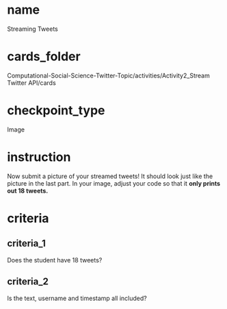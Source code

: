 # name

Streaming Tweets

# cards_folder

Computational-Social-Science-Twitter-Topic/activities/Activity2_Stream Twitter API/cards

# checkpoint_type
 
Image

# instruction

Now submit a picture of your streamed tweets! It should look just like the picture in the last part. In your image, adjust your code so that it **only prints out 18 tweets.**

# criteria

## criteria_1

Does the student have 18 tweets?

## criteria_2

Is the text, username and timestamp all included?
